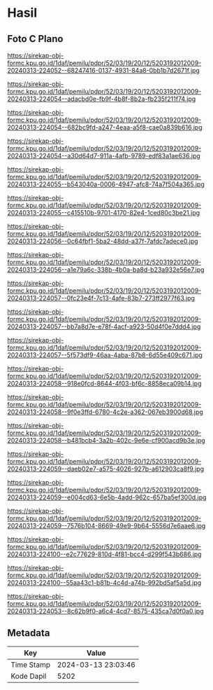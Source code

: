 # Hasil

## Foto C Plano

https://sirekap-obj-formc.kpu.go.id/1daf/pemilu/pdpr/52/03/19/20/12/5203192012009-20240313-224052--68247416-0137-4931-84a8-0bb1b7d2671f.jpg

https://sirekap-obj-formc.kpu.go.id/1daf/pemilu/pdpr/52/03/19/20/12/5203192012009-20240313-224054--adacbd0e-fb9f-4b8f-8b2a-fb235f211f74.jpg

https://sirekap-obj-formc.kpu.go.id/1daf/pemilu/pdpr/52/03/19/20/12/5203192012009-20240313-224054--682bc9fd-a247-4eaa-a5f8-cae0a839b616.jpg

https://sirekap-obj-formc.kpu.go.id/1daf/pemilu/pdpr/52/03/19/20/12/5203192012009-20240313-224054--a30d64d7-911a-4afb-9789-edf83a1ae636.jpg

https://sirekap-obj-formc.kpu.go.id/1daf/pemilu/pdpr/52/03/19/20/12/5203192012009-20240313-224055--b543040a-0006-4947-afc8-74a7f504a365.jpg

https://sirekap-obj-formc.kpu.go.id/1daf/pemilu/pdpr/52/03/19/20/12/5203192012009-20240313-224055--c415510b-9701-4170-82e4-1ced80c3be21.jpg

https://sirekap-obj-formc.kpu.go.id/1daf/pemilu/pdpr/52/03/19/20/12/5203192012009-20240313-224056--0c64fbf1-5ba2-48dd-a37f-7afdc7adece0.jpg

https://sirekap-obj-formc.kpu.go.id/1daf/pemilu/pdpr/52/03/19/20/12/5203192012009-20240313-224056--a1e79a6c-338b-4b0a-ba8d-b23a932e56e7.jpg

https://sirekap-obj-formc.kpu.go.id/1daf/pemilu/pdpr/52/03/19/20/12/5203192012009-20240313-224057--0fc23e4f-7c13-4afe-83b7-273ff2977f63.jpg

https://sirekap-obj-formc.kpu.go.id/1daf/pemilu/pdpr/52/03/19/20/12/5203192012009-20240313-224057--bb7a8d7e-e78f-4acf-a923-50d4f0e7ddd4.jpg

https://sirekap-obj-formc.kpu.go.id/1daf/pemilu/pdpr/52/03/19/20/12/5203192012009-20240313-224057--5f573df9-46aa-4aba-87b8-6d55e409c671.jpg

https://sirekap-obj-formc.kpu.go.id/1daf/pemilu/pdpr/52/03/19/20/12/5203192012009-20240313-224058--918e0fcd-8644-4f03-bf6c-8858eca09b14.jpg

https://sirekap-obj-formc.kpu.go.id/1daf/pemilu/pdpr/52/03/19/20/12/5203192012009-20240313-224058--9f0e3ffd-6780-4c2e-a362-067eb3900d68.jpg

https://sirekap-obj-formc.kpu.go.id/1daf/pemilu/pdpr/52/03/19/20/12/5203192012009-20240313-224058--b481bcb4-3a2b-402c-9e6e-cf900acd9b3e.jpg

https://sirekap-obj-formc.kpu.go.id/1daf/pemilu/pdpr/52/03/19/20/12/5203192012009-20240313-224059--daeb02e7-a575-4026-927b-a612903ca8f9.jpg

https://sirekap-obj-formc.kpu.go.id/1daf/pemilu/pdpr/52/03/19/20/12/5203192012009-20240313-224059--e004cd63-6e5b-4add-962c-657ba5ef300d.jpg

https://sirekap-obj-formc.kpu.go.id/1daf/pemilu/pdpr/52/03/19/20/12/5203192012009-20240313-224059--7576b104-8669-49e9-9b64-5556d7e6aae6.jpg

https://sirekap-obj-formc.kpu.go.id/1daf/pemilu/pdpr/52/03/19/20/12/5203192012009-20240313-224100--e2c77629-810d-4f81-bcc4-d299f543b686.jpg

https://sirekap-obj-formc.kpu.go.id/1daf/pemilu/pdpr/52/03/19/20/12/5203192012009-20240313-224100--55aa43c1-b81b-4c4d-a74b-992bd5af5a5d.jpg

https://sirekap-obj-formc.kpu.go.id/1daf/pemilu/pdpr/52/03/19/20/12/5203192012009-20240313-224053--8c62b9f0-a6c4-4cd7-8575-435ca7d0f0a0.jpg


## Metadata

| Key        | Value               |
| ---------- | ------------------- |
| Time Stamp | 2024-03-13 23:03:46 |
| Kode Dapil | 5202                |




